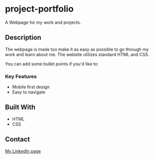 # project-portfolio

A Webpage for my work and projects.

## Description

The webpage is made too make it as easy as possible to go through my work and learn about me.
The website utilizes standard HTML and CSS.

You can add some bullet points if you'd like to:

### Key Features

- Mobile first design
- Easy to navigate

## Built With

- HTML
- CSS

## Contact

[My LinkedIn page](www.linkedin.com/p-n-j)
